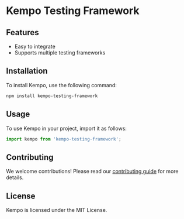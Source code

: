 # Kempo Testing Framework

## Features
- Easy to integrate
- Supports multiple testing frameworks

## Installation
To install Kempo, use the following command:
```bash
npm install kempo-testing-framework
```

## Usage
To use Kempo in your project, import it as follows:
```javascript
import kempo from 'kempo-testing-framework';
```

## Contributing
We welcome contributions! Please read our [contributing guide](CONTRIBUTING.md) for more details.

## License
Kempo is licensed under the MIT License.
